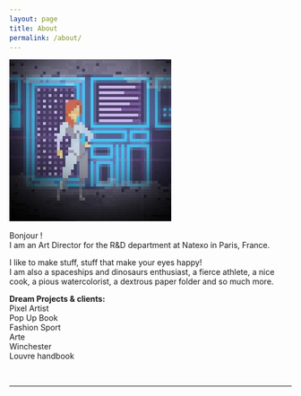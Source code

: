 ```yaml
---
layout: page
title: About
permalink: /about/
---
```


<img class="col one right" src="/img/manon.jpg">

Bonjour !<br/>
I am an Art Director for the R&D department at Natexo in Paris, France.

I like to make stuff, stuff that make your eyes happy!<br/>
I am also a spaceships and dinosaurs enthusiast, a fierce athlete, a nice cook, a pious watercolorist, a dextrous paper folder and so much more.

<b>Dream Projects & clients:</b><br/>
Pixel Artist <br/>
Pop Up Book <br/>
Fashion Sport<br/>
Arte<br/>
Winchester<br/>
Louvre handbook


<br/>
<hr/>
<br/>





